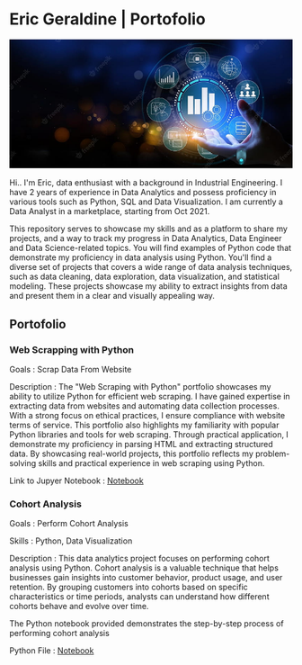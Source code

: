 # Eric Geraldine | Portofolio

![Alt text](https://github.com/ericger9/Data_Analytics/blob/main/data_bg.jpg)

Hi.. I'm Eric, data enthusiast with a background in Industrial Engineering. I have 2 years of experience in Data Analytics and possess proficiency in various tools such as Python, SQL and Data Visualization. I am currently a Data Analyst in a marketplace, starting from Oct 2021.

This repository serves to showcase my skills and as a platform to share my projects, and a way to track my progress in Data Analytics, Data Engineer and Data Science-related topics. You will find examples of Python code that demonstrate my proficiency in data analysis using Python. You'll find a diverse set of projects that covers a wide range of data analysis techniques, such as data cleaning, data exploration, data visualization, and statistical modeling. These projects showcase my ability to extract insights from data and present them in a clear and visually appealing way.

## Portofolio
### Web Scrapping with Python
Goals : Scrap Data From Website

Description :
The "Web Scraping with Python" portfolio showcases my ability to utilize Python for efficient web scraping. I have gained expertise in extracting data from websites and automating data collection processes. With a strong focus on ethical practices, I ensure compliance with website terms of service. This portfolio also highlights my familiarity with popular Python libraries and tools for web scraping. Through practical application, I demonstrate my proficiency in parsing HTML and extracting structured data. By showcasing real-world projects, this portfolio reflects my problem-solving skills and practical experience in web scraping using Python.

Link to Jupyer Notebook : [Notebook](https://github.com/ericger9/Data_Analytics/blob/main/Portofolio%20Jupyter/01_Scrapper.ipynb)

### Cohort Analysis
Goals : Perform Cohort Analysis 

Skills : Python, Data Visualization

Description :
This data analytics project focuses on performing cohort analysis using Python. Cohort analysis is a valuable technique that helps businesses gain insights into customer behavior, product usage, and user retention. By grouping customers into cohorts based on specific characteristics or time periods, analysts can understand how different cohorts behave and evolve over time.

The Python notebook provided demonstrates the step-by-step process of performing cohort analysis

Python File : [Notebook](https://github.com/ericger9/Data_Analytics/blob/main/Portofolio%20Jupyter/02_Retail.ipynb)
